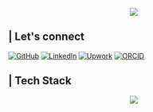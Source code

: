 
<!--
<img src="https://socialify.git.ci/jolliebonnie/jolliebonnie/image?font=KoHo&forks=1&language=1&name=1&pattern=Circuit%20Board&pulls=1&stargazers=1&theme=Auto" alt="jolliebonnie" width="640" height="320" />
-->
<p align="center">
  <img src="https://capsule-render.vercel.app/api?text=Hey!%20Thats%20me%20Chaw%20😉&animation=fadeIn&type=waving&color=gradient&height=160&section=header"/>
</p>


## | Let's connect 
[![GitHub](https://img.shields.io/badge/Github-100000?style=for-the-badge&logo=github&logoColor=white)](https://github.com/chaw-thiri)
[![LinkedIn](https://img.shields.io/badge/Linkedin-0077B5?style=for-the-badge&logo=linkedin&logoColor=white)](https://www.linkedin.com/in/chaw-thiri-san-379035227/)
[![Upwork](https://img.shields.io/badge/Upwork-6FDA44?style=for-the-badge&logo=upwork&logoColor=white)](https://www.upwork.com/freelancers/~011f008310de09737f?qpn-profile-completeness=education)
[![ORCID](https://img.shields.io/badge/ORCID-000000?style=for-the-badge&logo=orcid&logoColor=white)]((https://orcid.org/0009-0004-4680-8483))

## | Tech Stack
<p align="center">
   <img src="https://skillicons.dev/icons?i=bash,git,py,c,cpp,github,tensorflow,gcp,matlab,opencv,javascript,sqlite,mongodb,sklearn"/>
</p>
